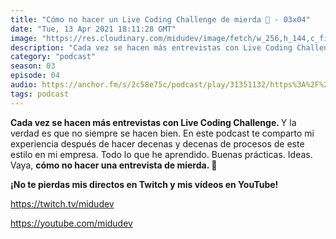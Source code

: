 ```yaml
---
title: "Cómo no hacer un Live Coding Challenge de mierda 💩 - 03x04"
date: "Tue, 13 Apr 2021 18:11:28 GMT"
image: "https://res.cloudinary.com/midudev/image/fetch/w_256,h_144,c_fill,f_auto/https://d3t3ozftmdmh3i.cloudfront.net/production/podcast_uploaded_episode/7340239/7340239-1618337497441-7002d9fa65ded.jpg"
description: "Cada vez se hacen más entrevistas con Live Coding Challenge. Y la verdad es que no siempre se hacen bien. En este podcast te comparto mi experiencia después de hacer decenas y dece"
category: "podcast"
season: 03
episode: 04
audio: https://anchor.fm/s/2c58e75c/podcast/play/31351132/https%3A%2F%2Fd3ctxlq1ktw2nl.cloudfront.net%2Fstaging%2F2021-3-13%2F49b78646-a68f-43f7-f353-3bd30d277edd.m4a
tags: podcast
---
```


<p><strong>Cada vez se hacen más entrevistas con Live Coding Challenge. </strong>Y la verdad es que no siempre se hacen bien. En este podcast te comparto mi experiencia después de hacer decenas y decenas de procesos de este estilo en mi empresa. Todo lo que he aprendido. Buenas prácticas. Ideas. Vaya, <strong>cómo no hacer una entrevista de mierda. 🤣</strong></p>
<p><strong>¡No te pierdas mis directos en Twitch y mis vídeos en YouTube!</strong></p>
<p><a href="https://twitch.tv/midudev">https://twitch.tv/midudev</a></p>
<p><a href="https://youtube.com/midudev">https://youtube.com/midudev</a></p>
